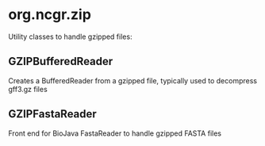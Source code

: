 # org.ncgr.zip

Utility classes to handle gzipped files:

## GZIPBufferedReader
Creates a BufferedReader from a gzipped file, typically used to decompress gff3.gz files

## GZIPFastaReader
Front end for BioJava FastaReader to handle gzipped FASTA files
